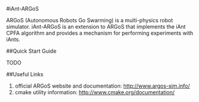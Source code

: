 #iAnt-ARGoS

ARGoS (Autonomous Robots Go Swarming) is a multi-physics robot simulator. iAnt-ARGoS is an extension to ARGoS that implements the iAnt CPFA algorithm and provides a mechanism for performing experiments with iAnts.

##Quick Start Guide

TODO

##Useful Links

1. official ARGoS website and documentation: http://www.argos-sim.info/
2. cmake utility information: http://www.cmake.org/documentation/
